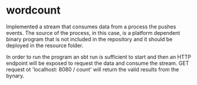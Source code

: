 # wordcount

Implemented a stream that consumes data from a process the pushes events.
The source of the process, in this case, is a platform dependent binary program that is not included in the repository and it should be deployed
in the resource folder.

In order to run the program an sbt run is sufficient to start and then an HTTP endpoint will be exposed to request the data and consume the stream.
GET request ot 'localhost: 8080 / count' will return the valid results from the bynary.
